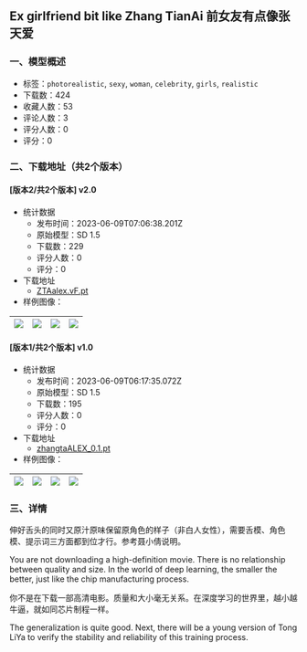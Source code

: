 ## Ex girlfriend bit like Zhang TianAi 前女友有点像张天爱
### 一、模型概述

- 标签：`photorealistic`, `sexy`, `woman`, `celebrity`, `girls`, `realistic`
- 下载数：424
- 收藏人数：53
- 评论人数：3
- 评分人数：0
- 评分：0

### 二、下载地址（共2个版本）

#### [版本2/共2个版本] v2.0

- 统计数据
  - 发布时间：2023-06-09T07:06:38.201Z
  - 原始模型：SD 1.5
  - 下载数：229
  - 评分人数：0
  - 评分：0
- 下载地址
  - [ZTAalex.vF.pt](https://civitai.com/api/download/models/92192)
- 样例图像：

| <img src="https://image.civitai.com/xG1nkqKTMzGDvpLrqFT7WA/03d632d6-7a38-4d34-9f28-b8cdb97d21b4/width=450/1081022.jpeg" /> | <img src="https://image.civitai.com/xG1nkqKTMzGDvpLrqFT7WA/63366991-f526-4e68-bd66-6d77aaeaa064/width=450/1080914.jpeg" /> | <img src="https://image.civitai.com/xG1nkqKTMzGDvpLrqFT7WA/5d2adeea-3f33-4577-959c-0e54e1d74bbc/width=450/1080893.jpeg" /> | <img src="https://image.civitai.com/xG1nkqKTMzGDvpLrqFT7WA/1905b51d-4ae8-4ef2-bf1f-c2929eb8953d/width=450/1080895.jpeg" /> |
| ---- | ---- | ---- | ---- |

#### [版本1/共2个版本] v1.0

- 统计数据
  - 发布时间：2023-06-09T06:17:35.072Z
  - 原始模型：SD 1.5
  - 下载数：195
  - 评分人数：0
  - 评分：0
- 下载地址
  - [zhangtaALEX_0.1.pt](https://civitai.com/api/download/models/79480)
- 样例图像：

| <img src="https://image.civitai.com/xG1nkqKTMzGDvpLrqFT7WA/fb6f5b61-da31-4463-8da4-0c7a2fad4bb3/width=450/892020.jpeg" /> | <img src="https://image.civitai.com/xG1nkqKTMzGDvpLrqFT7WA/13dca015-ab6b-444d-bd69-3d1125ae7f23/width=450/892017.jpeg" /> | <img src="https://image.civitai.com/xG1nkqKTMzGDvpLrqFT7WA/3be005bb-d6fa-4383-9eed-455dd57b43e9/width=450/892018.jpeg" /> | <img src="https://image.civitai.com/xG1nkqKTMzGDvpLrqFT7WA/c6612411-0f75-4cb9-92d2-8a4c670d0b6b/width=450/892023.jpeg" /> |
| ---- | ---- | ---- | ---- |


### 三、详情
<p>伸好舌头的同时又原汁原味保留原角色的样子（非白人女性），需要舌模、角色模、提示词三方面都到位才行。参考聂小倩说明。</p><p></p><p>You are not downloading a high-definition movie. There is no relationship between quality and size. In the world of deep learning, the smaller the better, just like the chip manufacturing process.</p><p>你不是在下载一部高清电影。质量和大小毫无关系。在深度学习的世界里，越小越牛逼，就如同芯片制程一样。</p><p>The generalization is quite good. Next, there will be a young version of Tong LiYa to verify the stability and reliability of this training process.</p>